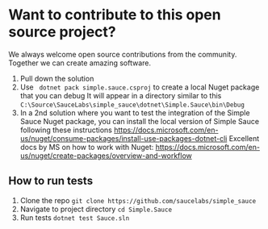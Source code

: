 # Want to contribute to this open source project?
We always welcome open source contributions from the community. Together we can create amazing software.

1. Pull down the solution
2. Use ` dotnet pack simple.sauce.csproj` to create a local Nuget package that you can debug
It will appear in a directory similar to this `C:\Source\SauceLabs\simple_sauce\dotnet\Simple.Sauce\bin\Debug`
3. In a 2nd solution where you want to test the integration of the Simple Sauce Nuget package, you can install the local version of Simple Sauce following these instructions https://docs.microsoft.com/en-us/nuget/consume-packages/install-use-packages-dotnet-cli
Excellent docs by MS on how to work with Nuget: https://docs.microsoft.com/en-us/nuget/create-packages/overview-and-workflow

## How to run tests
1. Clone the repo
`git clone https://github.com/saucelabs/simple_sauce`
2. Navigate to project directory
`cd Simple.Sauce`
3. Run tests
`dotnet test Sauce.sln`
